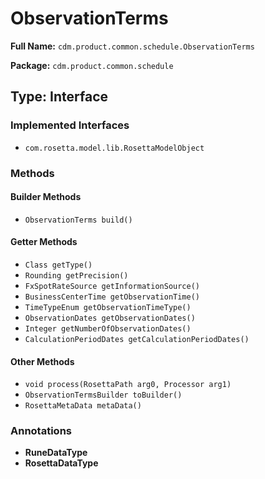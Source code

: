 # ObservationTerms

**Full Name:** `cdm.product.common.schedule.ObservationTerms`

**Package:** `cdm.product.common.schedule`

## Type: Interface

### Implemented Interfaces

- `com.rosetta.model.lib.RosettaModelObject`

### Methods

#### Builder Methods

- `ObservationTerms build()`

#### Getter Methods

- `Class getType()`
- `Rounding getPrecision()`
- `FxSpotRateSource getInformationSource()`
- `BusinessCenterTime getObservationTime()`
- `TimeTypeEnum getObservationTimeType()`
- `ObservationDates getObservationDates()`
- `Integer getNumberOfObservationDates()`
- `CalculationPeriodDates getCalculationPeriodDates()`

#### Other Methods

- `void process(RosettaPath arg0, Processor arg1)`
- `ObservationTermsBuilder toBuilder()`
- `RosettaMetaData metaData()`

### Annotations

- **RuneDataType**
- **RosettaDataType**


